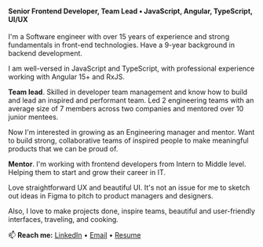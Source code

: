 #### Senior Frontend Developer, Team Lead • JavaScript, Angular, TypeScript, UI/UX

I'm a Software engineer with over 15 years of experience and strong fundamentals in front-end technologies. Have a 9-year background in backend development.

I am well-versed in JavaScript and TypeScript, with professional experience working with Angular 15+ and RxJS.

**Team lead**. Skilled in developer team management and know how to build and lead an inspired and performant team. Led 2 engineering teams with an average size of 7 members across two companies and mentored over 10 junior mentees.

Now I'm interested in growing as an Engineering manager and mentor. Want to build strong, collaborative teams of inspired people to make meaningful products that we can be proud of.

**Mentor**. I'm working with frontend developers from Intern to Middle level. Helping them to start and grow their career in IT.

Love straightforward UX and beautiful UI. It's not an issue for me to sketch out ideas in Figma to pitch to product managers and designers.

Also, I love to make projects done, inspire teams, beautiful and user-friendly interfaces, traveling, and cooking.


📫 **Reach me:** [LinkedIn](https://www.linkedin.com/in/londeren/) • [Email](mailto:londeren@gmail.com) • [Resume](https://drive.google.com/file/d/1qoFUzouJR2R_cDswdMi8iQVnx7_vQ6-i/view?usp=sharing)

